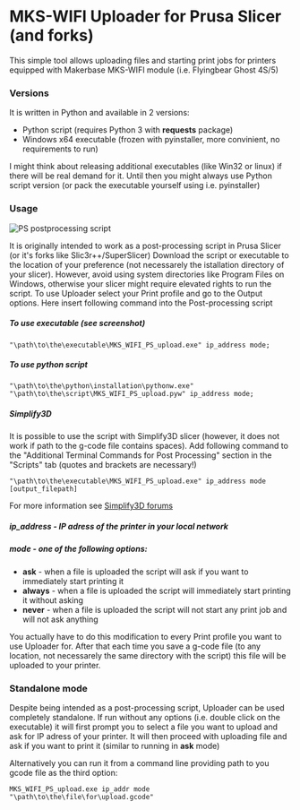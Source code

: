 # MKS-WIFI Uploader for Prusa Slicer (and forks)

This simple tool allows uploading files and starting print jobs for printers equipped with Makerbase MKS-WIFI module (i.e. Flyingbear Ghost 4S/5)

### Versions
It is written in Python and available in 2 versions:
+ Python script (requires Python 3 with **requests** package)
+ Windows x64 executable (frozen with pyinstaller, more convinient, no requirements to run)

I might think about releasing additional executables (like Win32 or linux) if there will be real demand for it. Until then you might always use Python script version (or pack the executable yourself using i.e. pyinstaller)

### Usage
![PS postprocessing script](PS_screenshot.png)

It is originally intended to work as a post-processing script in Prusa Slicer (or it's forks like Slic3r++/SuperSlicer)
Download the script or executable to the location of your preference (not necessarely the istallation directory of your slicer). However, avoid using system directories like Program Files on Windows, otherwise your slicer might require elevated rights to run the script.
To use Uploader select your Print profile and go to the Output options. Here insert following command into the Post-processing script
##### To use executable (see screenshot)
```
"\path\to\the\executable\MKS_WIFI_PS_upload.exe" ip_address mode;
```

##### To use python script
```
"\path\to\the\python\installation\pythonw.exe" "\path\to\the\script\MKS_WIFI_PS_upload.pyw" ip_address mode;
```

##### Simplify3D
It is possible to use the script with Simplify3D slicer (however, it does not work if path to the g-code file contains spaces). Add following command to the "Additional Terminal Commands for Post Processing" section in the "Scripts" tab (quotes and brackets are necessary!)
```
"\path\to\the\executable\MKS_WIFI_PS_upload.exe" ip_address mode [output_filepath]
```
For more information see [Simplify3D forums](https://forum.simplify3d.com/viewtopic.php?f=8&t=1959)

##### ip_address - IP adress of the printer in your local network
##### mode - one of the following options:
+ **ask** - when a file is uploaded the script will ask if you want to immediately start printing it
+ **always** - when a file is uploaded the script will immediately start printing it without asking
+ **never** - when a file is uploaded the script will not start any print job and will not ask anything

You actually have to do this modification to every Print profile you want to use Uploader for.
After that each time you save a g-code file (to any location, not necessarely the same directory with the script) this file will be uploaded to your printer.

### Standalone mode
Despite being intended as a post-processing script, Uploader can be used completely standalone.
If run without any options (i.e. double click on the executable) it will first prompt you to select a file you want to upload and ask for IP adress of your printer. It will then proceed with uploading file and ask if you want to print it (similar to running in **ask** mode)

Alternatively you can run it from a command line providing path to you gcode file as the third option:
```
MKS_WIFI_PS_upload.exe ip_addr mode "\path\to\the\file\for\upload.gcode"
```
